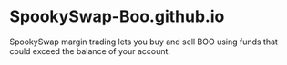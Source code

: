 # SpookySwap-Boo.github.io
SpookySwap margin trading lets you buy and sell BOO using funds that could exceed the balance of your account. 
